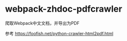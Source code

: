 # webpack-zhdoc-pdfcrawler
爬取Webpack中文文档，并导出为PDF

参考
https://foofish.net/python-crawler-html2pdf.html
